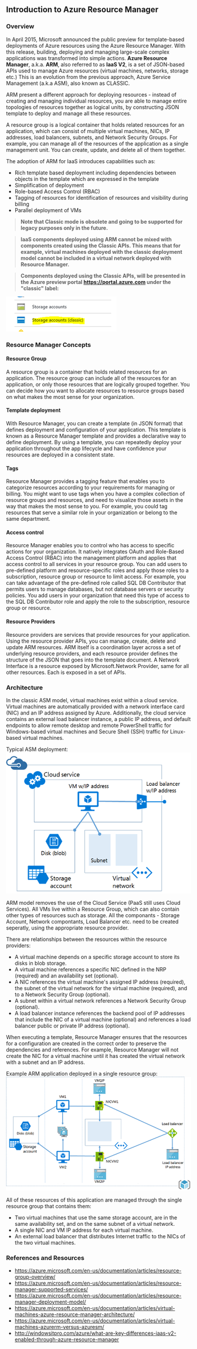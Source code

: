 ## Introduction to Azure Resource Manager

### Overview
In April 2015, Microsoft announced the public preview for template-based deployments of Azure resources using the Azure Resource Manager. With this release, building, deploying and managing large-scale complex applications was transformed into simple actions.
**Azure Resource Manager**, a.k.a. **ARM**, also referred to as **IaaS V2**, is a set of JSON-based APIs used to manage Azure resources (virtual machines, networks, storage etc.) This is an evolution from the previous approach, Azure Service Management (a.k.a ASM), also known as CLASSIC.

ARM present a different approach for deploying resources - instead of creating and managing individual resources, you are able to manage entire topologies of resources together as logical units, by constructing JSON template to deploy and manage all these resources.

A resource group is a logical container that holds related resources for an application, which can consist of multiple virtual machines, NICs, IP addresses, load balancers, subnets, and Network Security Groups. For example, you can manage all of the resources of the application as a single management unit. You can create, update, and delete all of them together.

The adoption of ARM for IaaS introduces capabilities such as:
* Rich template based deployment including dependencies between objects in the template which are expressed in the template
* Simplification of deployment
* Role-based Access Control (RBAC)
* Tagging of resources for identification of resources and visibility during billing
* Parallel deployment of VMs

> **Note that Classic mode is obsolete and going to be supported for legacy purposes only in the future.**

> **IaaS components deployed using ARM cannot be mixed with components created using the Classic APIs. This means that for  example, virtual machines deployed with the classic deployment model cannot be included in a virtual network deployed with  Resource Manager.**

> **Components deployed using the Classic APIs, will be presented in the Azure preview portal https://portal.azure.com under the "classic" label:**

![alt tag](/ARM/images/classic_arm_portal.png)


### Resource Manager Concepts
#### Resource Group
A resource group is a container that holds related resources for an application. The resource group can include all of the resources for an application, or only those resources that are logically grouped together. You can decide how you want to allocate resources to resource groups based on what makes the most sense for your organization.

#### Template deployment
With Resource Manager, you can create a template (in JSON format) that defines deployment and configuration of your application. This template is known as a Resource Manager template and provides a declarative way to define deployment. By using a template, you can repeatedly deploy your application throughout the app lifecycle and have confidence your resources are deployed in a consistent state.

#### Tags
Resource Manager provides a tagging feature that enables you to categorize resources according to your requirements for managing or billing. You might want to use tags when you have a complex collection of resource groups and resources, and need to visualize those assets in the way that makes the most sense to you. For example, you could tag resources that serve a similar role in your organization or belong to the same department.

#### Access control
Resource Manager enables you to control who has access to specific actions for your organization. It natively integrates OAuth and Role-Based Access Control (RBAC) into the management platform and applies that access control to all services in your resource group. You can add users to pre-defined platform and resource-specific roles and apply those roles to a subscription, resource group or resource to limit access. For example, you can take advantage of the pre-defined role called SQL DB Contributor that permits users to manage databases, but not database servers or security policies. You add users in your organization that need this type of access to the SQL DB Contributor role and apply the role to the subscription, resource group or resource.

#### Resource Providers
Resource providers are services that provide resources for your application. Using the resource provider APIs, you can manage, create, delete and update ARM resources.
ARM itself is a coordination layer across a set of underlying resource providers, and each resource provider defines the structure of the JSON that goes into the template document. A Network Interface is a resource exposed by Microsoft.Network Provider, same for all other resources. Each is exposed in a set of APIs. 

### Architecture
In the classic ASM model, virtual machines exist within a cloud service. Virtual machines are automatically provided with a network interface card (NIC) and an IP address assigned by Azure. Additionally, the cloud service contains an external load balancer instance, a public IP address, and default endpoints to allow remote desktop and remote PowerShell traffic for Windows-based virtual machines and Secure Shell (SSH) traffic for Linux-based virtual machines.

Typical ASM deployment:
![alt tag](/ARM/images/asm_arch.png)

ARM model removes the use of the Cloud Service (PaaS still uses Cloud Services). All VMs live within a Resource Group, which can also contain other types of resources such as storage. 
All the componants - Storage Account, Network compontants, Load Balancer etc. need to be created seperatly, using the appropriate resource provider.

There are relationships between the resources within the resource providers:
* A virtual machine depends on a specific storage account to store its disks in blob storage.
* A virtual machine references a specific NIC defined in the NRP (required) and an availability set (optional).
* A NIC references the virtual machine's assigned IP address (required), the subnet of the virtual network for the virtual machine (required), and to a Network Security Group (optional).
* A subnet within a virtual network references a Network Security Group (optional).
* A load balancer instance references the backend pool of IP addresses that include the NIC of a virtual machine (optional) and references a load balancer public or private IP address (optional).

When executing a template, Resource Manager ensures that the resources for a configuration are created in the correct order to preserve the dependencies and references. For example, Resource Manager will not create the NIC for a virtual machine until it has created the virtual network with a subnet and an IP address.

Example ARM application deployed in a single resource group:
![alt tag](/ARM/images/arm_arch.png)

All of these resources of this application are managed through the single resource group that contains them:
* Two virtual machines that use the same storage account, are in the same availability set, and on the same subnet of a virtual network.
* A single NIC and VM IP address for each virtual machine.
* An external load balancer that distributes Internet traffic to the NICs of the two virtual machines.

### References and Resources

* https://azure.microsoft.com/en-us/documentation/articles/resource-group-overview/
* https://azure.microsoft.com/en-us/documentation/articles/resource-manager-supported-services/
* https://azure.microsoft.com/en-us/documentation/articles/resource-manager-deployment-model/
* https://azure.microsoft.com/en-us/documentation/articles/virtual-machines-azure-resource-manager-architecture/
* https://azure.microsoft.com/en-us/documentation/articles/virtual-machines-azurerm-versus-azuresm/
* http://windowsitpro.com/azure/what-are-key-differences-iaas-v2-enabled-through-azure-resource-manager

